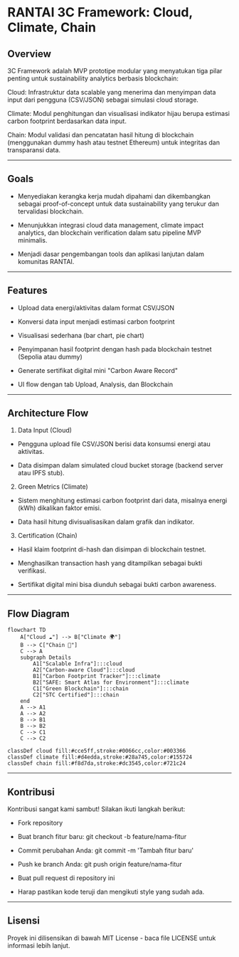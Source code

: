 # RANTAI 3C Framework: Cloud, Climate, Chain

## Overview
3C Framework adalah MVP prototipe modular yang menyatukan tiga pilar penting untuk sustainability analytics berbasis blockchain:

Cloud: Infrastruktur data scalable yang menerima dan menyimpan data input dari pengguna (CSV/JSON) sebagai simulasi cloud storage.

Climate: Modul penghitungan dan visualisasi indikator hijau berupa estimasi carbon footprint berdasarkan data input.

Chain: Modul validasi dan pencatatan hasil hitung di blockchain (menggunakan dummy hash atau testnet Ethereum) untuk integritas dan transparansi data.

---

## Goals

- Menyediakan kerangka kerja mudah dipahami dan dikembangkan sebagai proof-of-concept untuk data sustainability yang terukur dan tervalidasi blockchain.

- Menunjukkan integrasi cloud data management, climate impact analytics, dan blockchain verification dalam satu pipeline MVP minimalis.

- Menjadi dasar pengembangan tools dan aplikasi lanjutan dalam komunitas RANTAI.

---

## Features

- Upload data energi/aktivitas dalam format CSV/JSON

- Konversi data input menjadi estimasi carbon footprint

- Visualisasi sederhana (bar chart, pie chart)

- Penyimpanan hasil footprint dengan hash pada blockchain testnet (Sepolia atau dummy)

- Generate sertifikat digital mini "Carbon Aware Record"

- UI flow dengan tab Upload, Analysis, dan Blockchain

---

## Architecture Flow

1. Data Input (Cloud)

  - Pengguna upload file CSV/JSON berisi data konsumsi energi atau aktivitas.

  - Data disimpan dalam simulated cloud bucket storage (backend server atau IPFS stub).

2. Green Metrics (Climate)

  - Sistem menghitung estimasi carbon footprint dari data, misalnya energi (kWh) dikalikan faktor emisi.

  - Data hasil hitung divisualisasikan dalam grafik dan indikator.

3. Certification (Chain)

  - Hasil klaim footprint di-hash dan disimpan di blockchain testnet.

  - Menghasilkan transaction hash yang ditampilkan sebagai bukti verifikasi.

  - Sertifikat digital mini bisa diunduh sebagai bukti carbon awareness.

---

## Flow Diagram

```mermaid
flowchart TD
    A["Cloud ☁️"] --> B["Climate 🌍"]
    B --> C["Chain 🔗"]
    C --> A
    subgraph Details
        A1["Scalable Infra"]:::cloud
        A2["Carbon-aware Cloud"]:::cloud
        B1["Carbon Footprint Tracker"]:::climate
        B2["SAFE: Smart Atlas for Environment"]:::climate
        C1["Green Blockchain"]:::chain
        C2["STC Certified"]:::chain
    end
    A --> A1
    A --> A2
    B --> B1
    B --> B2
    C --> C1
    C --> C2

classDef cloud fill:#cce5ff,stroke:#0066cc,color:#003366
classDef climate fill:#d4edda,stroke:#28a745,color:#155724
classDef chain fill:#f8d7da,stroke:#dc3545,color:#721c24
```

---

## Kontribusi

Kontribusi sangat kami sambut! Silakan ikuti langkah berikut:

- Fork repository

- Buat branch fitur baru: git checkout -b feature/nama-fitur

- Commit perubahan Anda: git commit -m 'Tambah fitur baru'

- Push ke branch Anda: git push origin feature/nama-fitur

- Buat pull request di repository ini

- Harap pastikan kode teruji dan mengikuti style yang sudah ada.

---

## Lisensi

Proyek ini dilisensikan di bawah MIT License - baca file LICENSE untuk informasi lebih lanjut.
